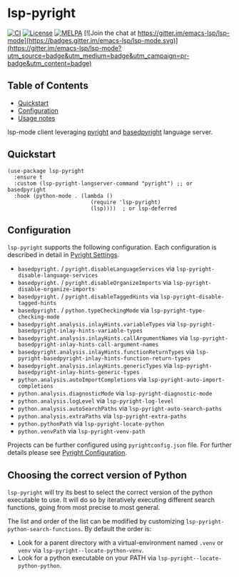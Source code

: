 # lsp-pyright

[![CI](https://github.com/emacs-lsp/lsp-pyright/actions/workflows/test.yml/badge.svg)](https://github.com/emacs-lsp/lsp-pyright/actions/workflows/test.yml)
[![License](http://img.shields.io/:License-GPL3-blue.svg)](License)
[![MELPA](https://melpa.org/packages/lsp-pyright-badge.svg)](https://melpa.org/#/lsp-pyright)
[![Join the chat at https://gitter.im/emacs-lsp/lsp-mode](https://badges.gitter.im/emacs-lsp/lsp-mode.svg)](https://gitter.im/emacs-lsp/lsp-mode?utm_source=badge&utm_medium=badge&utm_campaign=pr-badge&utm_content=badge)

<!-- markdown-toc start - Don't edit this section. Run M-x markdown-toc-refresh-toc -->

## Table of Contents

- [Quickstart](#quickstart)
- [Configuration](#configuration)
- [Usage notes](#usage-notes)

<!-- markdown-toc end -->

lsp-mode client leveraging [pyright](https://github.com/microsoft/pyright) and [basedpyright](https://github.com/DetachHead/basedpyright) language server.

## Quickstart

```emacs-lisp
(use-package lsp-pyright
  :ensure t
  :custom (lsp-pyright-langserver-command "pyright") ;; or basedpyright
  :hook (python-mode . (lambda ()
                          (require 'lsp-pyright)
                          (lsp))))  ; or lsp-deferred
```

## Configuration

`lsp-pyright` supports the following configuration. Each configuration is described in detail in
[Pyright Settings](https://github.com/microsoft/pyright/blob/master/docs/settings.md).

- `basedpyright.` / `pyright.disableLanguageServices` via `lsp-pyright-disable-language-services`
- `basedpyright.` / `pyright.disableOrganizeImports` via `lsp-pyright-disable-organize-imports`
- `basedpyright.` / `pyright.disableTaggedHints` via `lsp-pyright-disable-tagged-hints`
- `basedpyright.` / `python.typeCheckingMode` via `lsp-pyright-type-checking-mode`
- `basedpyright.analysis.inlayHints.variableTypes` via `lsp-pyright-basedpyright-inlay-hints-variable-types`
- `basedpyright.analysis.inlayHints.callArgumentNames` via `lsp-pyright-basedpyright-inlay-hints-call-argument-names`
- `basedpyright.analysis.inlayHints.functionReturnTypes` via `lsp-pyright-basedpyright-inlay-hints-function-return-types`
- `basedpyright.analysis.inlayHints.genericTypes` via `lsp-pyright-basedpyright-inlay-hints-generic-types`
- `python.analysis.autoImportCompletions` via `lsp-pyright-auto-import-completions`
- `python.analysis.diagnosticMode` via `lsp-pyright-diagnostic-mode`
- `python.analysis.logLevel` via `lsp-pyright-log-level`
- `python.analysis.autoSearchPaths` via `lsp-pyright-auto-search-paths`
- `python.analysis.extraPaths` via `lsp-pyright-extra-paths`
- `python.pythonPath` via `lsp-pyright-locate-python`
- `python.venvPath` via `lsp-pyright-venv-path`

Projects can be further configured using `pyrightconfig.json` file. For further details please see
[Pyright Configuration](https://github.com/microsoft/pyright/blob/master/docs/configuration.md).

## Choosing the correct version of Python

`lsp-pyright` will try its best to select the correct version of the
python executable to use. It will do so by iteratively executing
different search functions, going from most precise to most
general.

The list and order of the list can be modified by customizing
`lsp-pyright-python-search-functions`. By default the order is:
 - Look for a parent directory with a virtual-environment named
   `.venv` or `venv` via `lsp-pyright--locate-python-venv`.
 - Look for a python executable on your PATH via
   `lsp-pyright--locate-python-python`.
